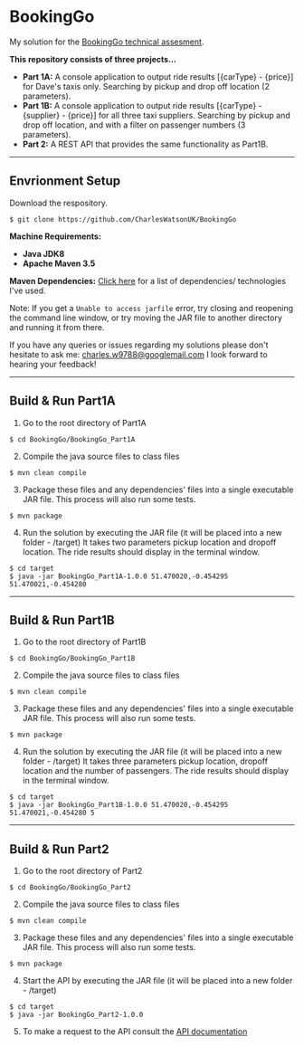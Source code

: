 # BookingGo

My solution for the [BookingGo technical assesment](https://github.com/rideways/technical_test).

**This repository consists of three projects...**
- **Part 1A:** A console application to output ride results [{carType} - {price}] for Dave's taxis only. Searching by pickup and drop off location (2 parameters).
- **Part 1B:** A console application to output ride results [{carType} - {supplier} - {price}] for all three taxi suppliers. Searching by pickup and drop off location, and with a filter on passenger numbers (3 parameters).
- **Part 2:** A REST API that provides the same functionality as Part1B.

---

## Envrionment Setup
Download the respository.
```
$ git clone https://github.com/CharlesWatsonUK/BookingGo
```
**Machine Requirements:**
- **Java JDK8**
- **Apache Maven 3.5**

**Maven Dependencies:**
[Click here](https://github.com/CharlesWatsonUK/BookingGo/blob/master/tech-dependencies.md) for a list of dependencies/ technologies I've used.


Note: If you get a ```Unable to access jarfile``` error, try closing and reopening the command line window, or try moving the JAR file to another directory and running it from there.

If you have any queries or issues regarding my solutions please don't hesitate to ask me: charles.w9788@googlemail.com
I look forward to hearing your feedback!

---

## Build & Run Part1A
1) Go to the root directory of Part1A
```
$ cd BookingGo/BookingGo_Part1A
```
2) Compile the java source files to class files
```
$ mvn clean compile
```
3) Package these files and any dependencies' files into a single executable JAR file.
This process will also run some tests.
```
$ mvn package
```
4) Run the solution by executing the JAR file (it will be placed into a new folder - /target)
It takes two parameters pickup location and dropoff location.
The ride results should display in the terminal window.
```
$ cd target
$ java -jar BookingGo_Part1A-1.0.0 51.470020,-0.454295 51.470021,-0.454280
```

---

## Build & Run Part1B
1) Go to the root directory of Part1B
```
$ cd BookingGo/BookingGo_Part1B
```
2) Compile the java source files to class files
```
$ mvn clean compile
```
3) Package these files and any dependencies' files into a single executable JAR file.
This process will also run some tests.
```
$ mvn package
```
4) Run the solution by executing the JAR file (it will be placed into a new folder - /target)
It takes three parameters pickup location, dropoff location and the number of passengers.
The ride results should display in the terminal window.
```
$ cd target
$ java -jar BookingGo_Part1B-1.0.0 51.470020,-0.454295 51.470021,-0.454280 5
```

---

## Build & Run Part2
1) Go to the root directory of Part2
```
$ cd BookingGo/BookingGo_Part2
```
2) Compile the java source files to class files
```
$ mvn clean compile
```
3) Package these files and any dependencies' files into a single executable JAR file.
This process will also run some tests.
```
$ mvn package
```
4) Start the API by executing the JAR file (it will be placed into a new folder - /target)
```
$ cd target
$ java -jar BookingGo_Part2-1.0.0
```
5) To make a request to the API consult the [API documentation](https://github.com/CharlesWatsonUK/BookingGo/blob/master/api.md)
